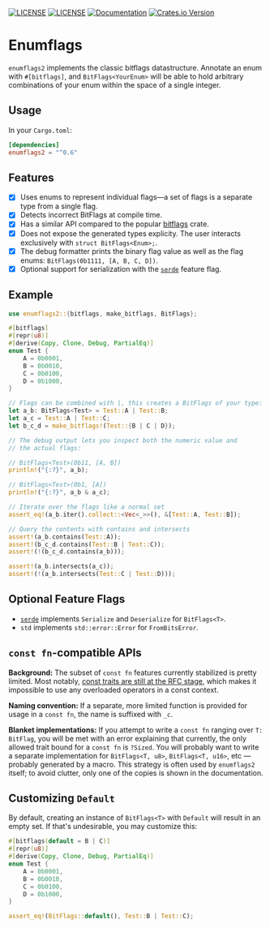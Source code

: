 [![LICENSE](https://img.shields.io/badge/license-MIT-blue.svg)](LICENSE-MIT)
[![LICENSE](https://img.shields.io/badge/license-apache-blue.svg)](LICENSE-APACHE)
[![Documentation](https://docs.rs/enumflags2/badge.svg)](https://docs.rs/enumflags2)
[![Crates.io Version](https://img.shields.io/crates/v/enumflags2.svg)](https://crates.io/crates/enumflags2)

# Enumflags

`enumflags2` implements the classic bitflags datastructure. Annotate an enum
with `#[bitflags]`, and `BitFlags<YourEnum>` will be able to hold arbitrary combinations
of your enum within the space of a single integer.

## Usage

In your `Cargo.toml`:
```Toml
[dependencies]
enumflags2 = "^0.6"
```

## Features

- [x] Uses enums to represent individual flags&mdash;a set of flags is a separate type from a single flag.
- [x] Detects incorrect BitFlags at compile time.
- [x] Has a similar API compared to the popular [bitflags](https://crates.io/crates/bitflags) crate.
- [x] Does not expose the generated types explicity. The user interacts exclusively with `struct BitFlags<Enum>;`.
- [x] The debug formatter prints the binary flag value as well as the flag enums: `BitFlags(0b1111, [A, B, C, D])`.
- [x] Optional support for serialization with the [`serde`](https://serde.rs/) feature flag.

## Example

```rust
use enumflags2::{bitflags, make_bitflags, BitFlags};

#[bitflags]
#[repr(u8)]
#[derive(Copy, Clone, Debug, PartialEq)]
enum Test {
    A = 0b0001,
    B = 0b0010,
    C = 0b0100,
    D = 0b1000,
}

// Flags can be combined with |, this creates a BitFlags of your type:
let a_b: BitFlags<Test> = Test::A | Test::B;
let a_c = Test::A | Test::C;
let b_c_d = make_bitflags!(Test::{B | C | D});

// The debug output lets you inspect both the numeric value and
// the actual flags:

// BitFlags<Test>(0b11, [A, B])
println!("{:?}", a_b);

// BitFlags<Test>(0b1, [A])
println!("{:?}", a_b & a_c);

// Iterate over the flags like a normal set
assert_eq!(a_b.iter().collect::<Vec<_>>(), &[Test::A, Test::B]);

// Query the contents with contains and intersects
assert!(a_b.contains(Test::A));
assert!(b_c_d.contains(Test::B | Test::C));
assert!(!(b_c_d.contains(a_b)));

assert!(a_b.intersects(a_c));
assert!(!(a_b.intersects(Test::C | Test::D)));
```

## Optional Feature Flags

- [`serde`](https://serde.rs/) implements `Serialize` and `Deserialize`
  for `BitFlags<T>`.
- `std` implements `std::error::Error` for `FromBitsError`.

## `const fn`-compatible APIs

**Background:** The subset of `const fn` features currently stabilized is pretty limited.
Most notably, [const traits are still at the RFC stage][const-trait-rfc],
which makes it impossible to use any overloaded operators in a const
context.

**Naming convention:** If a separate, more limited function is provided
for usage in a `const fn`, the name is suffixed with `_c`.

**Blanket implementations:** If you attempt to write a `const fn` ranging
over `T: BitFlag`, you will be met with an error explaining that currently,
the only allowed trait bound for a `const fn` is `?Sized`. You will probably
want to write a separate implementation for `BitFlags<T, u8>`,
`BitFlags<T, u16>`, etc — probably generated by a macro.
This strategy is often used by `enumflags2` itself; to avoid clutter, only
one of the copies is shown in the documentation.

## Customizing `Default`

By default, creating an instance of `BitFlags<T>` with `Default` will result in an empty
set. If that's undesirable, you may customize this:

```rust
#[bitflags(default = B | C)]
#[repr(u8)]
#[derive(Copy, Clone, Debug, PartialEq)]
enum Test {
    A = 0b0001,
    B = 0b0010,
    C = 0b0100,
    D = 0b1000,
}

assert_eq!(BitFlags::default(), Test::B | Test::C);
```

[const-trait-rfc]: https://github.com/rust-lang/rfcs/pull/2632
